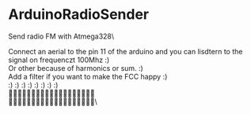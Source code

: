 # ArduinoRadioSender
Send radio FM with Atmega328\

Connect an aerial to the pin 11 of the arduino and you can lisdtern to the signal on frequenczt 100Mhz :)\
Or other because of harmonics or sum. :)\
Add a filter if you want to make the FCC happy :)\
:) :) :) :) :) :) :) :)\
🙂🙂🙂🙂🙂🙂🙂🙂🙂🙂🙂😆😆😆😆😆😆😆😆\
🥰🥰🥰🥰🥰🥰🥰😍😍😍😍😍😍😍😍😍😍😍😍\
